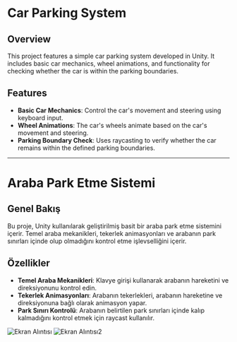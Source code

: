 # Car Parking System

## Overview

This project features a simple car parking system developed in Unity. It includes basic car mechanics, wheel animations, and functionality for checking whether the car is within the parking boundaries.

## Features

- **Basic Car Mechanics**: Control the car's movement and steering using keyboard input.
- **Wheel Animations**: The car's wheels animate based on the car's movement and steering.
- **Parking Boundary Check**: Uses raycasting to verify whether the car remains within the defined parking boundaries.

---

# Araba Park Etme Sistemi

## Genel Bakış

Bu proje, Unity kullanılarak geliştirilmiş basit bir araba park etme sistemini içerir. Temel araba mekanikleri, tekerlek animasyonları ve arabanın park sınırları içinde olup olmadığını kontrol etme işlevselliğini içerir.

## Özellikler

- **Temel Araba Mekanikleri**: Klavye girişi kullanarak arabanın hareketini ve direksiyonunu kontrol edin.
- **Tekerlek Animasyonları**: Arabanın tekerlekleri, arabanın hareketine ve direksiyonuna bağlı olarak animasyon yapar.
- **Park Sınırı Kontrolü**: Arabanın belirtilen park sınırları içinde kalıp kalmadığını kontrol etmek için raycast kullanılır.


![Ekran Alıntısı](https://github.com/user-attachments/assets/4d78d9bf-a081-4748-8050-81eee64e1d03)
![Ekran Alıntısı2](https://github.com/user-attachments/assets/f2529aa3-fbc6-4563-b9da-74b55508b78c)
